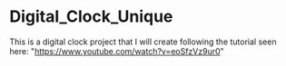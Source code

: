# Digital_Clock_Unique

This is a digital clock project that I will create following the tutorial seen here: "https://www.youtube.com/watch?v=eoSfzVz9ur0"

